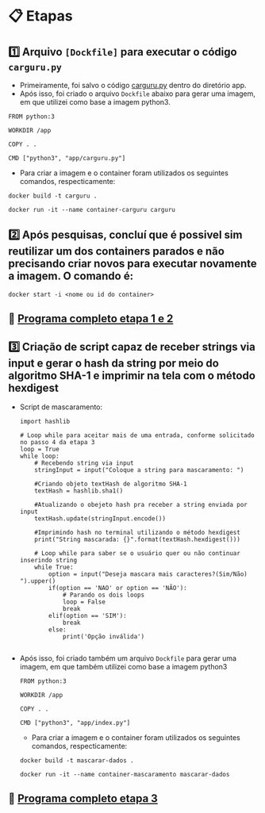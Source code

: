 # 📋 Etapas

## 1️⃣ Arquivo `[Dockfile]` para executar o código `carguru.py`

- Primeiramente, foi salvo o código [carguru.py](/Sprint4/Desafio/Etapa-1/app/carguru.py) dentro do diretório app.
- Após isso, foi criado o arquivo `Dockfile` abaixo para gerar uma imagem, em que utilizei como base a imagem python3.
```
FROM python:3

WORKDIR /app

COPY . .

CMD ["python3", "app/carguru.py"]
```
- Para criar a imagem e o container foram utilizados os seguintes comandos, respecticamente:
```
docker build -t carguru .
```
```
docker run -it --name container-carguru carguru
```
## 2️⃣ Após pesquisas, concluí que é possivel sim reutilizar um dos containers parados e não precisando criar novos para executar novamente a imagem. O comando é:
```
docker start -i <nome ou id do container>
```
## 🐋 [Programa completo etapa 1 e 2](/Sprint4/Desafio/Etapa-1/)
## 3️⃣ Criação de script capaz de receber strings via input e gerar o hash da string por meio do algoritmo SHA-1 e imprimir na tela com o método hexdigest
- Script de mascaramento:
    ```
    import hashlib
    
    # Loop while para aceitar mais de uma entrada, conforme solicitado no passo 4 da etapa 3
    loop = True
    while loop:
        # Recebendo string via input
        stringInput = input("Coloque a string para mascaramento: ")
    
        #Criando objeto textHash de algoritmo SHA-1
        textHash = hashlib.sha1()
    
        #Atualizando o obejeto hash pra receber a string enviada por input
        textHash.update(stringInput.encode())
    
        #Imprimindo hash no terminal utilizando o método hexdigest 
        print("String mascarada: {}".format(textHash.hexdigest()))
    
        # Loop while para saber se o usuário quer ou não continuar inserindo string
        while True:
            option = input("Deseja mascara mais caracteres?(Sim/Não) ").upper()
            if(option == 'NAO' or option == 'NÃO'):
                # Parando os dois loops
                loop = False
                break
            elif(option == 'SIM'):
                break
            else:
                print('Opção inválida')
                
    ```
- Após isso, foi criado também um arquivo `Dockfile` para gerar uma imagem, em que também utilizei como base a imagem python3
  ```
  FROM python:3

  WORKDIR /app

  COPY . .

  CMD ["python3", "app/index.py"]
  ```

  - Para criar a imagem e o container foram utilizados os seguintes comandos, respecticamente:
  ```
  docker build -t mascarar-dados .
  ```
  ```
  docker run -it --name container-mascaramento mascarar-dados
  ```
## 🐋 [Programa completo etapa 3](/Sprint4/Desafio/Etapa-3/)
